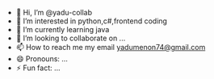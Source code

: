 - 👋 Hi, I’m @yadu-collab
- 👀 I’m interested in python,c#,frontend coding
- 🌱 I’m currently learning java
- 💞️ I’m looking to collaborate on ...
- 📫 How to reach me my email yadumenon74@gmail.com
- 😄 Pronouns: ...
- ⚡ Fun fact: ...

<!---
yadu-collab/yadu-collab is a ✨ special ✨ repository because its `README.md` (this file) appears on your GitHub profile.
You can click the Preview link to take a look at your changes.
--->
